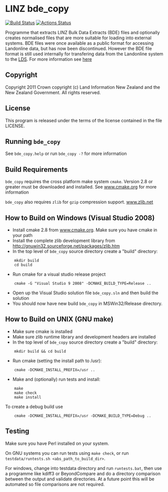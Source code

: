 # LINZ bde_copy

[![Build Status](https://secure.travis-ci.org/linz/linz-bde-copy.svg)](http://travis-ci.org/linz/linz-bde-copy)
[![Actions Status](https://github.com/linz/linz-bde-copy/workflows/test/badge.svg?branch=master)](https://github.com/linz/linz-bde-copy/actions)

Programme that extracts LINZ Bulk Data Extracts (BDE) files and optionally
creates normalised files that are more suitable for loading into external
systems. BDE files were once available as a public  format for accessing Landonline data, but has now been discontinued. However the BDE file format is still used internally for transfering data from the Landonline system to the [LDS](https://data.linz.govt.nz). For more information see [here](http://www.linz.govt.nz/data/linz-data/property-ownership-and-boundary-data/historic-property-databases)

## Copyright

Copyright 2011 Crown copyright (c) Land Information New Zealand and the New
Zealand Government. All rights reserved.

## License

This program is released under the terms of the license contained in the file
LICENSE.

## Running `bde_copy`

See `bde_copy.help` or run `bde_copy -?` for more information

## Build Requirements

`bde_copy` requires the cross platform make system `cmake`. Version 2.8 or greater
must be downloaded and installed. See www.cmake.org for more information

`bde_copy` also requires `zlib` for `gzip` compression support. www.zlib.net

## How to Build on Windows (Visual Studio 2008)

- Install cmake 2.8 from www.cmake.org. Make sure you have cmake in your path
- Install the complete zlib development library from http://gnuwin32.sourceforge.net/packages/zlib.htm
- In the top level of `bde_copy` source directory create a "build" directory:
```
    mkdir build
    cd build
```
- Run cmake for a visual studio release project
```
    cmake -G "Visual Studio 9 2008" -DCMAKE_BUILD_TYPE=Release ..
```
- Open up the Visual Studio solution file `bde_copy.sln` and then build the solution
- You should now have new build `bde_copy` in MSWin32/Release directory.

## How to Build on UNIX (GNU make)

- Make sure cmake is installed
- Make sure zlib runtime library and development headers are installed
- In the top level of `bde_copy` source directory create a "build" directory:
```
    mkdir build && cd build
```
- Run cmake (setting the install path to /usr):
```
    cmake -DCMAKE_INSTALL_PREFIX=/usr ..
```
- Make and (optionally) run tests and install:
```
    make
    make check
    make install
```

To create a debug build use
```
    cmake -DCMAKE_INSTALL_PREFIX=/usr -DCMAKE_BUILD_TYPE=Debug ..
```
## Testing

Make sure you have Perl installed on your system.

On GNU systems you can run tests using `make check`, or
run `testdata/runtests.sh <abs_path_to_build_dir>`.

For windows, change into testdata directory and run `runtests.bat`,
then use a programme like kdiff3 or BeyondCompare and do a directory
comparison between the output and validate directories.
At a future point this will be automated so file comparisons are not
required.
